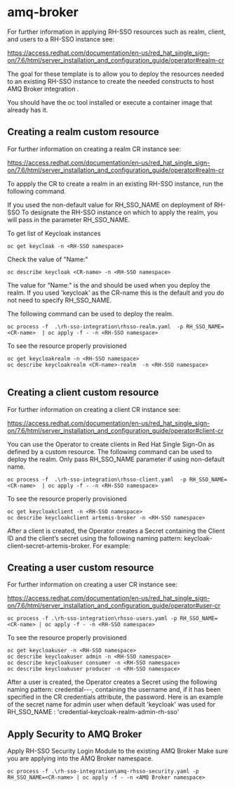 # amq-broker
For further information in applying RH-SSO resources such as realm, client, and users to a RH-SSO instance
see:

https://access.redhat.com/documentation/en-us/red_hat_single_sign-on/7.6/html/server_installation_and_configuration_guide/operator#realm-cr

The goal for these template is to allow you to deploy the resources needed to an existing RH-SSO instance 
to create the needed constructs to host AMQ Broker integration .

You should have the oc tool installed or execute a container image that already has it.


## Creating a realm custom resource 

For further information on creating a realm CR instance see:

https://access.redhat.com/documentation/en-us/red_hat_single_sign-on/7.6/html/server_installation_and_configuration_guide/operator#realm-cr

To appply the CR to create a realm in an existing RH-SSO instance,
run the following command.  

If you used the non-default value for RH_SSO_NAME on deployment of 
RH-SSO 
To designate the RH-SSO instance on which to apply the realm, you
will pass in the parameter RH_SSO_NAME.  

To get list of Keycloak instances
``` shell
oc get keycloak -n <RH-SSO namespace>
```

Check the value of "Name:" 
``` shell
oc describe keycloak <CR-name> -n <RH-SSO namespace>
```

The value for "Name:" is the <CR-name> and should be used when you deploy
the realm.   If you used 'keycloak' as the CR-name this is the default and you do not need to specify
RH_SSO_NAME.  

The following command can be used to deploy the realm. 

``` shell
oc process -f  .\rh-sso-integration\rhsso-realm.yaml  -p RH_SSO_NAME=<CR-name>  | oc apply -f - -n <RH-SSO namespace>

```

To see the resource properly provisioned 

``` shell
oc get keycloakrealm -n <RH-SSO namespace>
oc describe keycloakrealm <CR-name>-realm  -n <RH-SSO namespace>


```

## Creating a client custom resource 


For further information on creating a client CR instance see:

https://access.redhat.com/documentation/en-us/red_hat_single_sign-on/7.6/html/server_installation_and_configuration_guide/operator#client-cr

You can use the Operator to create clients in Red Hat Single Sign-On as defined by a custom resource. 
The following command can be used to deploy the realm. Only pass RH_SSO_NAME parameter if using non-default
name. 

``` shell
oc process -f  .\rh-sso-integration\rhsso-client.yaml  -p RH_SSO_NAME=<CR-name>  | oc apply -f - -n <RH-SSO namespace>

```

To see the resource properly provisioned 

``` shell
oc get keycloakclient -n <RH-SSO namespace>
oc describe keycloakclient artemis-broker -n <RH-SSO namespace>

```

After a client is created, the Operator creates a Secret containing the Client ID and the client’s secret
using the following naming pattern: keycloak-client-secret-artemis-broker. For example:


## Creating a user custom resource

For further information on creating a user CR instance see:

https://access.redhat.com/documentation/en-us/red_hat_single_sign-on/7.6/html/server_installation_and_configuration_guide/operator#user-cr

``` shell
oc process -f .\rh-sso-integration\rhsso-users.yaml -p RH_SSO_NAME=<CR-name> | oc apply -f - -n <RH-SSO namespace>
```
To see the resource properly provisioned 

``` shell
oc get keycloakuser -n <RH-SSO namespace>
oc describe keycloakuser admin -n <RH-SSO namespace>
oc describe keycloakuser consumer -n <RH-SSO namespace>
oc describe keycloakuser producer -n <RH-SSO namespace>
```

After a user is created, the Operator creates a Secret using the following naming pattern: credential-<realm name>-<username>-<namespace>, containing the username and, if it has been specified in the CR credentials attribute, the password. 
Here is an example of the secret name for admin user when default 'keycloak' was used for RH_SSO_NAME :
 'credential-keycloak-realm-admin-rh-sso'


## Apply Security to AMQ Broker 

Apply RH-SSO Security Login Module to the existing AMQ Broker 
Make sure you are applying into the AMQ Broker namespace.

``` shell
oc process -f .\rh-sso-integration\amq-rhsso-security.yaml -p RH_SSO_NAME=<CR-name> | oc apply -f - -n <AMQ Broker namespace>
```

